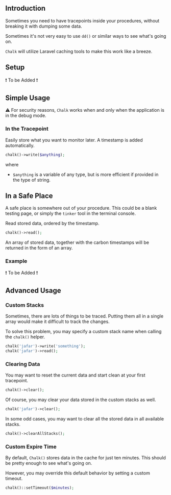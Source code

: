 ## Introduction

Sometimes you need to have tracepoints inside your procedures, without breaking it with dumping some data. 

Sometimes it's not very easy to use `dd()` or similar ways to see what's going on.

`Chalk` will utilize Laravel caching tools to make this work like a breeze. 

## Setup

:exclamation: To be Added :exclamation:

## Simple Usage

⚠️ For security reasons, `Chalk` works when and only when the application is in the debug mode. 

### In the Tracepoint

Easily store what you want to monitor later. A timestamp is added automatically.

```php
chalk()->write($anything);
```

where

* `$anything` is a variable of any type, but is more efficient if provided in the type of string.

## In a Safe Place

A safe place is somewhere out of your procedure. This could be a blank testing page, or simply the `tinker` tool in the terminal console. 

Read stored data, ordered by the timestamp. 

```php
chalk()->read();
```

An array of stored data, together with the carbon timestamps will be returned in the form of an array. 

### Example

❗️ To be Added ❗️

## Advanced Usage

### Custom Stacks

Sometimes, there are lots of things to be traced. Putting them all in a single array would make it difficult to track the changes. 

To solve this problem, you may specify a custom stack name when calling the `chalk()` helper.

```php
chalk('jafar')->write('something');
chalk('jafar')->read();
```

### Clearing Data

You may want to reset the current data and start clean at your first tracepoint. 

```php
chalk()->clear();
```

Of course, you may clear your data stored in the custom stacks as well.

```php
chalk('jafar')->clear();
```

In some odd cases, you may want to clear all the stored data in all available stacks. 

```php
chalk()->clearAllStacks();
```

### Custom Expire Time

By default, `Chalk()` stores data in the cache for just ten minutes. This should be pretty enough to see what's going on.

However, you may override this default behavior by setting a custom timeout.

```php
chalk()::setTimeout($minutes);
```

### 